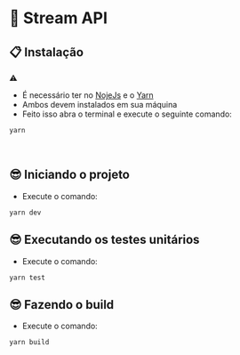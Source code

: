 # 🚀 Stream API

## 📋 Instalação

⚠️

- É necessário ter no [NojeJs](https://nodejs.org/pt-br/) e o [Yarn](https://classic.yarnpkg.com/lang/en/)
- Ambos devem instalados em sua máquina
- Feito isso abra o terminal e execute o seguinte comando:

```
yarn
```

<br/>

## 😎 Iniciando o projeto

- Execute o comando:

```
yarn dev
```

## 😎 Executando os testes unitários

- Execute o comando:

```
yarn test
```

## 😎 Fazendo o build

- Execute o comando:

```
yarn build
```
